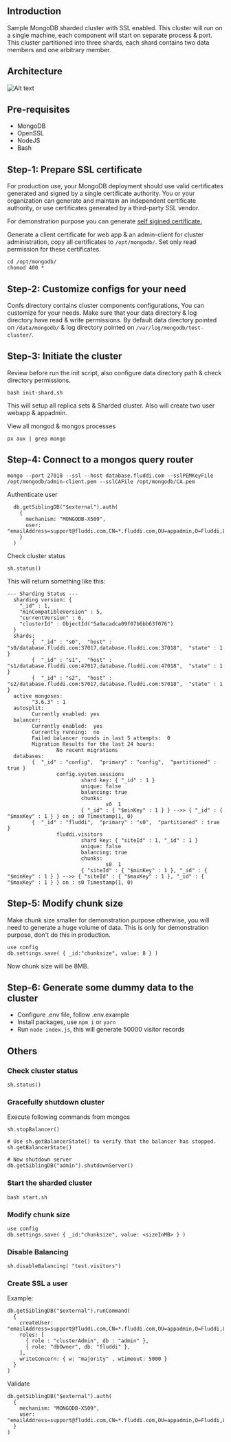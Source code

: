 ## Introduction

Sample MongoDB sharded cluster with SSL enabled. This cluster will run on a single machine, each component will start on separate process & port.
This cluster partitioned into three shards, each shard contains two data members and one arbitrary member.

## Architecture

![Alt text](images/architecture.png "MongoDB cluster architecture")

## Pre-requisites

* MongoDB
* OpenSSL
* NodeJS
* Bash

## Step-1: Prepare SSL certificate

For production use, your MongoDB deployment should use valid certificates generated and signed by a single certificate authority.
You or your organization can generate and maintain an independent certificate authority, or use certificates generated by a
third-party SSL vendor.

For demonstration purpose you can generate [self sigined certificate.](./self-signed-certificate.md)

Generate a client certificate for web app & an admin-client for cluster administration, copy all certificates to `/opt/mongodb/`.
Set only read permission for these certificates.

```
cd /opt/mongodb/
chomod 400 *
```

## Step-2: Customize configs for your need

Confs directory contains cluster components configurations, You can customize for your needs.
Make sure that your data directory & log directory have read & write permissions.
By default data directory pointed on `/data/mongodb/` & log directory pointed on `/var/log/mongodb/test-cluster/`.

## Step-3: Initiate the cluster

Review before run the init script, also configure data directory path & check directory permissions.

```
bash init-shard.sh
```

This will setup all replica sets & Sharded cluster. Also will create two user webapp & appadmin.

View all mongod & mongos processes

```
px aux | grep mongo
```

## Step-4: Connect to a mongos query router

```
mongo --port 27018 --ssl --host database.fluddi.com --sslPEMKeyFile /opt/mongodb/admin-client.pem --sslCAFile /opt/mongodb/CA.pem
```

Authenticate user
```
  db.getSiblingDB("$external").auth(
    {
      mechanism: "MONGODB-X509",
      user: "emailAddress=support@fluddi.com,CN=*.fluddi.com,OU=appadmin,O=Fluddi,L=Dhaka,ST=Dhaka,C=BD"
    }
  )
```

Check cluster status
```
sh.status()
```

This will return something like this:
```
--- Sharding Status --- 
  sharding version: {
    "_id" : 1,
    "minCompatibleVersion" : 5,
    "currentVersion" : 6,
    "clusterId" : ObjectId("5a9acadca09f07b6bb63f076")
  }
  shards:
        {  "_id" : "s0",  "host" : "s0/database.fluddi.com:37017,database.fluddi.com:37018",  "state" : 1 }
        {  "_id" : "s1",  "host" : "s1/database.fluddi.com:47017,database.fluddi.com:47018",  "state" : 1 }
        {  "_id" : "s2",  "host" : "s2/database.fluddi.com:57017,database.fluddi.com:57018",  "state" : 1 }
  active mongoses:
        "3.6.3" : 1
  autosplit:
        Currently enabled: yes
  balancer:
        Currently enabled:  yes
        Currently running:  no
        Failed balancer rounds in last 5 attempts:  0
        Migration Results for the last 24 hours: 
                No recent migrations
  databases:
        {  "_id" : "config",  "primary" : "config",  "partitioned" : true }
                config.system.sessions
                        shard key: { "_id" : 1 }
                        unique: false
                        balancing: true
                        chunks:
                                s0  1
                        { "_id" : { "$minKey" : 1 } } -->> { "_id" : { "$maxKey" : 1 } } on : s0 Timestamp(1, 0) 
        {  "_id" : "fluddi",  "primary" : "s0",  "partitioned" : true }
                fluddi.visitors
                        shard key: { "siteId" : 1, "_id" : 1 }
                        unique: false
                        balancing: true
                        chunks:
                                s0  1
                        { "siteId" : { "$minKey" : 1 }, "_id" : { "$minKey" : 1 } } -->> { "siteId" : { "$maxKey" : 1 }, "_id" : { "$maxKey" : 1 } } on : s0 Timestamp(1, 0)
```

## Step-5: Modify chunk size

Make chunk size smaller for demonstration purpose otherwise, you will need to generate a huge volume of data.
This is only for demonstration purpose, don't do this in production.

```
use config
db.settings.save( { _id:"chunksize", value: 8 } )
```
Now chunk size will be 8MB.

## Step-6: Generate some dummy data to the cluster

* Configure .env file, follow .env.example
* Install packages, use `npm i` or `yarn`
* Run `node index.js`, this will generate 50000 visitor records

## Others

### Check cluster status

```
sh.status()
```

### Gracefully shutdown cluster

Execute following commands from mongos
```
sh.stopBalancer()

# Use sh.getBalancerState() to verify that the balancer has stopped.
sh.getBalancerState()

# Now shutdown server
db.getSiblingDB("admin").shutdownServer()
```

### Start the sharded cluster
```
bash start.sh
```

### Modify chunk size

```
use config
db.settings.save( { _id:"chunksize", value: <sizeInMB> } )
```

### Disable Balancing

```
sh.disableBalancing( "test.visitors")
```

### Create SSL a user

Example:
```
db.getSiblingDB("$external").runCommand(
  {
    createUser: "emailAddress=support@fluddi.com,CN=*.fluddi.com,OU=appadmin,O=Fluddi,L=Dhaka,ST=Dhaka,C=BD",
    roles: [
      { role : "clusterAdmin", db : "admin" },
      { role: "dbOwner", db: "fluddi" },
    ],
    writeConcern: { w: "majority" , wtimeout: 5000 }
  }
)
```

Validate
```
db.getSiblingDB("$external").auth(
  {
    mechanism: "MONGODB-X509",
    user: "emailAddress=support@fluddi.com,CN=*.fluddi.com,OU=appadmin,O=Fluddi,L=Dhaka,ST=Dhaka,C=BD"
  }
)
```